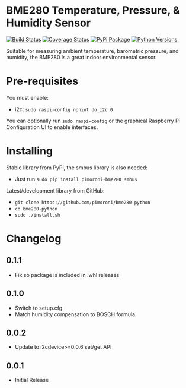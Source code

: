 # BME280 Temperature, Pressure, & Humidity Sensor

[![Build Status](https://travis-ci.com/pimoroni/bme280-python.svg?branch=master)](https://travis-ci.com/pimoroni/bme280-python)
[![Coverage Status](https://coveralls.io/repos/github/pimoroni/bme280-python/badge.svg?branch=master)](https://coveralls.io/github/pimoroni/bme280-python?branch=master)
[![PyPi Package](https://img.shields.io/pypi/v/pimoroni-bme280.svg)](https://pypi.python.org/pypi/pimoroni-bme280)
[![Python Versions](https://img.shields.io/pypi/pyversions/pimoroni-bme280.svg)](https://pypi.python.org/pypi/pimoroni-bme280)

Suitable for measuring ambient temperature, barometric pressure, and humidity, the BME280 is a great indoor environmental sensor.

# Pre-requisites

You must enable:

* i2c: `sudo raspi-config nonint do_i2c 0`

You can optionally run `sudo raspi-config` or the graphical Raspberry Pi Configuration UI to enable interfaces.

# Installing

Stable library from PyPi, the smbus library is also needed:

* Just run `sudo pip install pimoroni-bme280 smbus`

Latest/development library from GitHub:

* `git clone https://github.com/pimoroni/bme280-python`
* `cd bme280-python`
* `sudo ./install.sh`


# Changelog

0.1.1
-----

* Fix so package is included in .whl releases

0.1.0
-----

* Switch to setup.cfg
* Match humidity compensation to BOSCH formula

0.0.2
-----

* Update to i2cdevice>=0.0.6 set/get API

0.0.1
-----

* Initial Release
